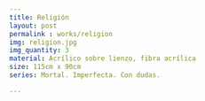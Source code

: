 ```yaml
---
title: Religión
layout: post
permalink : works/religion
img: religion.jpg
img_quantity: 3
material: Acrílico sobre lienzo, fibra acrílica
size: 115cm x 90cm
series: Mortal. Imperfecta. Con dudas.

---
```

